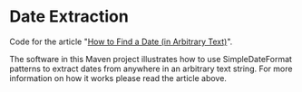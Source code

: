 Date Extraction
========

Code for the article "[How to Find a Date (in Arbitrary Text)](http://courtzabel.net/articles/2013/find-me-date-arbitrary-text)".

The software in this Maven project illustrates how to use SimpleDateFormat patterns to extract dates from anywhere in an arbitrary text string.  For more information on how it works please read the article above.
